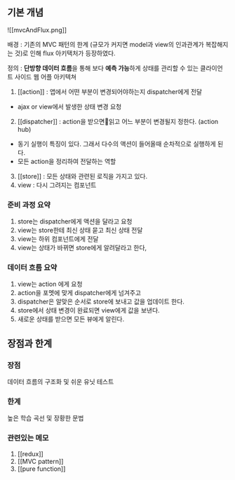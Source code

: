 ## 기본 개념 
![[mvcAndFlux.png]]



배경 : 기존의 MVC 패턴의 한계 (규모가 커지면 model과 view의 인과관계가 복잡해지는 것)로 인해 flux 아키택처가 등장하였다. 

정의 : **단방향 데이터 흐름**을 통해 보다 **예측 가능**하게 상태를 관리할 수 있는 클라이언트 사이드 웹 어플 아키텍쳐 

1. [[action]]  : 앱에서 어떤 부분이 변경되어야하는지 dispatcher에게 전달 
- ajax or view에서 발생한 상태 변경 요청 
2. [[dispatcher]] : action을 받으면읽고 어느 부분이 변경될지 정한다. (action hub)
- 동기 실행이 특징이 있다. 그래서 다수의 액션이 들어올때 순차적으로 실행하게 된다.
- 모든 action을 정리하여 전달하는 역할 
3. [[store]] : 모든 상태와 관련된 로직을 가지고 있다.
4. view  : 다시 그려지는 컴포넌트 

### 준비 과정 요약 
 1. store는 dispatcher에게 액션을 달라고 요청
 2. view는 store한테 최신 상태 묻고 최신 상태 전달 
 3. view는 하위 컴포넌트에게 전달
 4. view는 상태가 바뀌면 store에게 알려달라고 한다, 

### 데이터 흐름 요약
1. view는 action 에게 요청 
2. action을 포멧에 맞게 dispatcher에게 넘겨주고 
3. dispatcher은 알맞은 순서로 store에 보내고 값을 업데이트 한다.
4. store에서 상태 변경이 완료되면 view에게 값을 보낸다. 
5. 새로운 상태를 받으면 모든 뷰에게 알린다. 
 



## 장점과 한계 
### 장점
데이터 흐름의 구조화 및 쉬운 유닛 테스트


### 한계
높은 학습 곡선 및 장황한 문법  



### 관련있는 메모
1. [[redux]]
2. [[MVC pattern]]
3. [[pure function]]